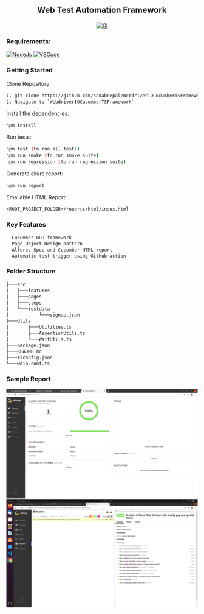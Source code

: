 <h2 align="center"> Web Test Automation Framework </h2>

<h4 align="center">
	
[![CI](https://github.com/sadabnepal/WebdriverIOCucumberTSFramework/actions/workflows/main.yml/badge.svg)](https://github.com/sadabnepal/WebdriverIOCucumberTSFramework/actions/workflows/main.yml)

</h4>

### Requirements:
[![NodeJs](https://img.shields.io/badge/-NodeJS%20v12%20OR%20later-%23339933?logo=npm)](https://nodejs.org/en/download/)
[![VSCode](https://img.shields.io/badge/-Visual%20Studio%20Code-%233178C6?logo=visual-studio-code)](https://code.visualstudio.com/download)

### Getting Started
Clone Repository
```bash
1. git clone https://github.com/sadabnepal/WebdriverIOCucumberTSFramework.git
2. Navigate to `WebdriverIOCucumberTSFramework`
```

Install the dependencies:
```bash
npm install
```

Run tests:
```bash
npm test (to run all tests)
npm run smoke (to run smoke suite)
npm run regression (to run regression suite)
```

Generate allure report:
```bash
npm run report
```

Emailable HTML Report:
```
<ROOT_PROJECT_FOLDER>/reports/html/index.html
```
### Key Features
	- Cucumber BDD framework
	- Page Object Design pattern
	- Allure, Spec and Cucumber HTML report
	- Automatic test trigger using Github action

### Folder Structure
```
├───src
|   ├───features 
|   ├───pages
|   ├───steps    
|   └───testdata
|           └───signup.json
├───Utils
|       ├───Utilities.ts
|       ├───AssertionUtils.ts
|       └───WaitUtils.ts
├───package.json
├───README.md
├───tsconfig.json
└───wdio.conf.ts
```
### Sample Report
![image](https://github.com/arbaaz100/webdriver-io-bdd/blob/master/.github/images/allureReport1.png)
![image](https://github.com/arbaaz100/webdriver-io-bdd/blob/master/.github/images/allureReport2.png)


